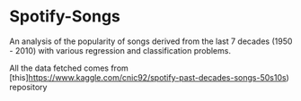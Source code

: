 # Spotify-Songs
An analysis of the popularity of songs derived from the last 7 decades (1950 - 2010) with various regression and classification problems.

All the data fetched comes from [this]https://www.kaggle.com/cnic92/spotify-past-decades-songs-50s10s) repository
